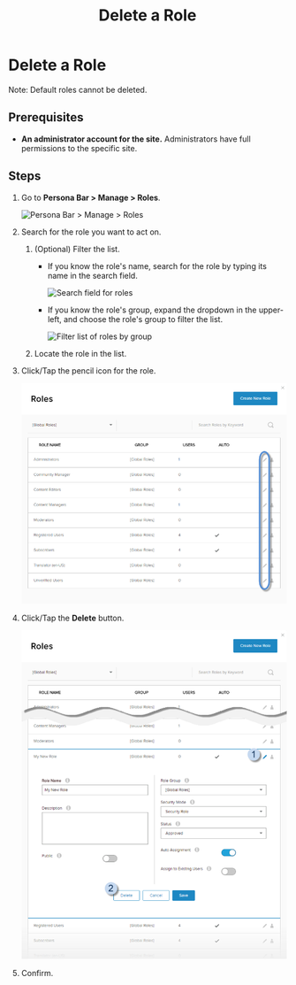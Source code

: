 ﻿---
uid: delete-role
locale: en
title: Delete a Role
dnnversion: 09.02.00
related-topics: create-role,edit-role,assign-users-to-role,edit-date-range-for-role-membership,view-users-assigned-to-role,remove-users-from-role
---

# Delete a Role

Note: Default roles cannot be deleted.

## Prerequisites

*   **An administrator account for the site.** Administrators have full permissions to the specific site.

## Steps

1.  Go to **Persona Bar \> Manage \> Roles**.
    
    ![Persona Bar > Manage > Roles](/images/scr-pbar-host-Manage-E91.png)
    
2.  Search for the role you want to act on.
    1.  (Optional) Filter the list.
        
        *   If you know the role's name, search for the role by typing its name in the search field.
            
              
            
            ![Search field for roles](/images/scr-RoleList-Search-E90.png)
            
              
            
        *   If you know the role's group, expand the dropdown in the upper-left, and choose the role's group to filter the list.
            
              
            
            ![Filter list of roles by group](/images/scr-RoleList-FilterByRoleGroup-E90.png)
            
              
            
        
    2.  Locate the role in the list.
3.  Click/Tap the pencil icon for the role.
    
      
    
    ![](/images/scr-RoleList-EditRole-E90.png)
    
      
    
4.  Click/Tap the **Delete** button.
    
      
    
    ![](/images/scr-Roles-Edit-Delete-E90.png)
    
      
    
5.  Confirm.
